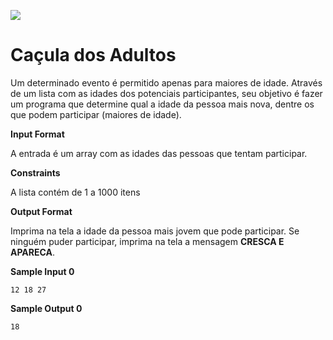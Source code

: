 ![](https://i.imgur.com/xG74tOh.png)

# Caçula dos Adultos

Um determinado evento é permitido apenas para maiores de idade. Através de um lista com as idades dos potenciais participantes, seu objetivo é fazer um programa que determine qual a idade da pessoa mais nova, dentre os que podem participar (maiores de idade).

__Input Format__

A entrada é um array com as idades das pessoas que tentam participar.

__Constraints__

A lista contém de 1 a 1000 itens

__Output Format__

Imprima na tela a idade da pessoa mais jovem que pode participar. Se ninguém puder participar, imprima na tela a mensagem **CRESCA E APARECA**.

__Sample Input 0__

```
12 18 27
```

__Sample Output 0__

```
18
```
